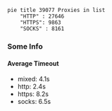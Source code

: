 
```mermaid
pie title 39077 Proxies in list
    "HTTP" : 27646
    "HTTPS": 9863
    "SOCKS" : 8161
```

### Some Info
#### Average Timeout

- mixed: 4.1s
- http: 2.4s
- https: 8.2s
- socks: 6.5s